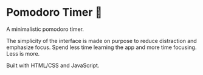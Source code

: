 # Pomodoro Timer 🍅
A minimalistic pomodoro timer.

The simplicity of the interface is made on purpose to reduce distraction and emphasize focus. Spend less time learning the app and more time focusing. Less is more.

Built with HTML/CSS and JavaScript.